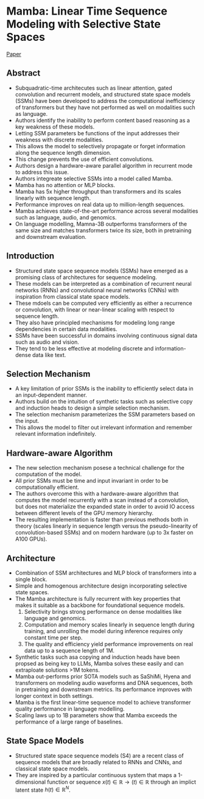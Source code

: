 # Mamba: Linear Time Sequence Modeling with Selective State Spaces
[Paper](https://arxiv.org/abs/2312.00752)

## Abstract
- Subquadratic-time architecutes such as linear attention, gated convolution and recurrent models, 
and structured state space models (SSMs) have been developed to address the computational 
inefficiency of transformers but they have not performed as well on modalities such as language.
- Authors identify the inability to perform content based reasoning as a key weakness of these models.
- Letting SSM parameters be functions of the input addresses their weakness with discrete modalities.
- This allows the model to selectively propagate or forget information along the sequence length dimension.
- This change prevents the use of efficient convolutions.
- Authors design a hardware-aware parallel algorithm in recurrent mode to address this issue.
- Authors integreate selective SSMs into a model called Mamba.
- Mamba has no attention or MLP blocks.
- Mamba has 5x higher throughput than transformers and its scales linearly with sequence length.
- Performance improves on real data up to million-length sequences.
- Mamba achieves state-of-the-art performance across several modalities such as language, audio,
and genomics.
- On language modelling, Mamna-3B outperforms transformers of the same size and matches transformers
twice its size, both in pretraining and downstream evaluation.

## Introduction
- Structured state space sequence models (SSMs) have emerged as a promising class of architectures for
sequence modeling.
- These models can be interpreted as a combination of recurrent neural networks (RNNs) and convolutional
neural networks (CNNs) with inspiration from classical state space models.
- These mdoels can be computed very efficiently as either a recurrence or convolution, with linear or
near-linear scaling with respect to sequence length.
- They also have principled mechanisms for modeling long range dependencies in certain data modalities.
- SSMs have been successful in domains involving continuous signal data such as audio and vision.
- They tend to be less effective at modeling discrete and information-dense data like text.

## Selection Mechanism
- A key limitation of prior SSMs is the inability to efficiently select data in an input-dependent manner.
- Authors build on the intuition of synthetic tasks such as selective copy and induction heads to design
a simple selection mechanism.
- The selection mechanism parameterizes the SSM parameters based on the input.
- This allows the model to filter out irrelevant information and remember relevant information indefinitely.

## Hardware-aware Algorithm
- The new selection mechanism posese a technical challenge for the computation of the model.
- All prior SSMs must be time and input invariant in order to be computationally efficient.
- The authors overcome this with a hardware-aware algorithm that computes the model recurrently with a scan
instead of a convolution, but does not materialize the expanded state in order to avoid IO access between
different levels of the GPU memory hierarchy.
- The resulting implementation is faster than previous methods both in theory (scales linearly in sequence
length versus the pseudo-linearity of convolution-based SSMs) and on modern hardware (up to 3x faster on
A100 GPUs).

## Architecture
- Combination of SSM architectures and MLP block of transformers into a single block.
- Simple and homogenous architecture design incorporating selective state spaces.
- The Mamba architecture is fully recurrent with key properties that makes it suitable as a backbone for
foundational sequence models.
    1. Selectivity brings strong performance on dense modalities like language and genomics.
    2. Computation and memory scales linearly in sequence length during training, and unrolling the model
    during inference requires only constant time per step.
    3. The quality and efficiency yield performance improvements on real data up to a sequence length of 1M.
- Synthetic tasks such asa copying and induction heads have been propsed as being key to LLMs, Mamba
solves these easily and can extraploate solutions >1M tokens.
- Mamba out-performs prior SOTA models such as SaShiMi, Hyena and transformers on modeling audio waveforms
and DNA sequences, both in pretraining and downstream metrics. Its performance improves with longer context
in both settings.
- Mamba is the first linear-time sequence model to achieve transformer quality performance in language
modelling.
- Scaling laws up to 1B parameters show that Mamba exceeds the performance of a large range of baselines.

## State Space Models
- Structured state space sequence models (S4) are a recent class of sequence models that are broadly related
to RNNs and CNNs, and classical state space models.
- They are inspired by a particular continuous system that maps a 1-dimensional function or sequence 
$x(t)\in\mathbb{R}\rightarrow(t)\in\mathbb{R}$ through an implict latent state $h(t)\in\mathbb{R}^N$.

